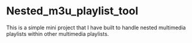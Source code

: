# Nested_m3u_playlist_tool
This is a simple mini project that I have built to handle nested multimedia playlists within other multimedia playlists.
